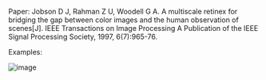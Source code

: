 Paper:
Jobson D J, Rahman Z U, Woodell G A. A multiscale retinex for bridging the gap between color images and the human observation of scenes[J]. IEEE Transactions on Image Processing A Publication of the IEEE Signal Processing Society, 1997, 6(7):965-76.

Examples:

![image](https://github.com/Lilin2015/MSRCR/raw/master/display/display.png)